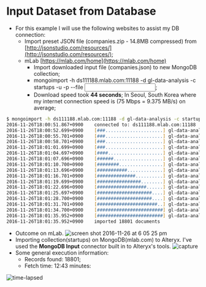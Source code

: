 Input Dataset from Database
===

- For this example I will use the following websites to assist my DB connection:
  - Import preset JSON file (companies.zip - 14.8MB compressed) from [http://jsonstudio.com/resources/](http://jsonstudio.com/resources/);
  - mLab [https://mlab.com/home](https://mlab.com/home)
    - Import downloaded input file (companies.json) to new MongoDB collection;
    - mongoimport -h ds111188.mlab.com:11188 -d gl-data-analysis -c startups -u <user> -p <password> --file <input file>;
    - Download speed took **44 seconds**; In Seoul, South Korea where my internet connection speed is (75 Mbps = 9.375 MB/s) on average;
```zsh
$ mongoimport -h ds111188.mlab.com:11188 -d gl-data-analysis -c startups -u <dbuser> -p <dbuser_pwd> --file companies.json
2016-11-26T18:00:51.867+0900	connected to: ds111188.mlab.com:11188
2016-11-26T18:00:52.699+0900	[###.....................] gl-data-analysis.startups	9.39MB/74.6MB (12.6%)
2016-11-26T18:00:55.701+0900	[###.....................] gl-data-analysis.startups	9.39MB/74.6MB (12.6%)
2016-11-26T18:00:58.701+0900	[###.....................] gl-data-analysis.startups	9.39MB/74.6MB (12.6%)
2016-11-26T18:01:01.699+0900	[###.....................] gl-data-analysis.startups	9.39MB/74.6MB (12.6%)
2016-11-26T18:01:04.697+0900	[####....................] gl-data-analysis.startups	14.8MB/74.6MB (19.8%)
2016-11-26T18:01:07.696+0900	[######..................] gl-data-analysis.startups	19.3MB/74.6MB (25.8%)
2016-11-26T18:01:10.700+0900	[########................] gl-data-analysis.startups	26.6MB/74.6MB (35.6%)
2016-11-26T18:01:13.696+0900	[###########.............] gl-data-analysis.startups	37.0MB/74.6MB (49.6%)
2016-11-26T18:01:16.701+0900	[##############..........] gl-data-analysis.startups	43.9MB/74.6MB (58.9%)
2016-11-26T18:01:19.699+0900	[################........] gl-data-analysis.startups	50.9MB/74.6MB (68.2%)
2016-11-26T18:01:22.696+0900	[##################......] gl-data-analysis.startups	57.8MB/74.6MB (77.5%)
2016-11-26T18:01:25.697+0900	[####################....] gl-data-analysis.startups	65.3MB/74.6MB (87.5%)
2016-11-26T18:01:28.700+0900	[####################....] gl-data-analysis.startups	65.3MB/74.6MB (87.5%)
2016-11-26T18:01:31.701+0900	[######################..] gl-data-analysis.startups	68.8MB/74.6MB (92.1%)
2016-11-26T18:01:34.700+0900	[########################] gl-data-analysis.startups	74.6MB/74.6MB (100.0%)
2016-11-26T18:01:35.952+0900	[########################] gl-data-analysis.startups	74.6MB/74.6MB (100.0%)
2016-11-26T18:01:35.952+0900	imported 18801 documents
```
  - Outcome on mLab.
![screen shot 2016-11-26 at 6 05 25 pm](https://cloud.githubusercontent.com/assets/16644017/20639309/f4f0d5c8-b402-11e6-9e40-72477439dc88.png)
  - Importing collection(startups) on MongoDB(mlab.com) to Alteryx. I've used the **MongoDB Input** connector built in to Alteryx's tools. 
![capture](https://cloud.githubusercontent.com/assets/16644017/20640150/ff3190c4-b419-11e6-98cc-a6c5a3e7a5be.JPG)
  - Some general execution information:
    - Records found: 18801;
    - Fetch time: 12:43 minutes:
    
![time-lapsed](https://cloud.githubusercontent.com/assets/16644017/20640242/bf59b312-b41b-11e6-893c-477e195b5722.JPG)
